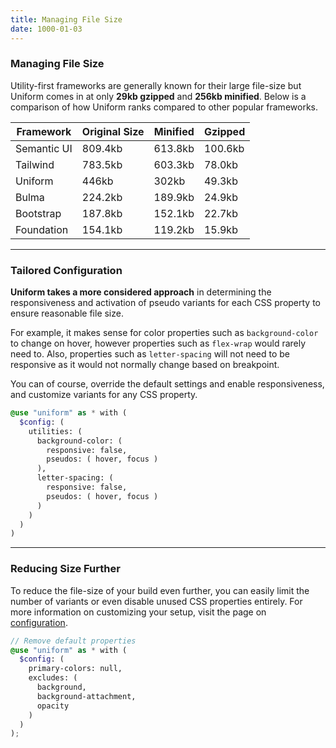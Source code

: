 ```yaml
---
title: Managing File Size
date: 1000-01-03
---
```


### Managing File Size

Utility-first frameworks are generally known for their large file-size but Uniform comes in at only **29kb gzipped** and **256kb minified**. Below is a comparison of how Uniform ranks compared to other popular frameworks.

<table class="table">
  <thead class="uppercase font-xs font-600 tracking-1 text-black">
    <tr>
      <th>
        Framework
      </th>
      <th>
        Original Size
      </th>
      <th>
        Minified
      </th>
      <th>
        Gzipped
      </th>
    </tr>
  </thead>
  <tbody class="font-sm">
    <tr>
      <td>Semantic UI</td>
      <td>809.4kb</td>
      <td>613.8kb</td>
      <td>100.6kb</td>
    </tr>
    <tr>
      <td>Tailwind</td>
      <td>783.5kb</td>
      <td>603.3kb</td>
      <td>78.0kb</td>
    </tr>
    <tr>
      <td class="color-blue-500 font-700">Uniform</td>
      <td class="color-blue-500">446kb</td>
      <td class="color-blue-500">302kb</td>
      <td class="color-blue-500">49.3kb</td>
    </tr>
    <tr>
      <td>Bulma</td>
      <td>224.2kb</td>
      <td>189.9kb</td>
      <td>24.9kb</td>
    </tr>
    <tr>
      <td>Bootstrap</td>
      <td>187.8kb</td>
      <td>152.1kb</td>
      <td>22.7kb</td>
    </tr>
    <tr>
      <td>Foundation</td>
      <td>154.1kb</td>
      <td>119.2kb</td>
      <td>15.9kb</td>
    </tr>
  </tbody>
</table>

---

### Tailored Configuration

**Uniform takes a more considered approach** in determining the responsiveness and activation of pseudo variants for each CSS property to ensure reasonable file size. 

For example, it makes sense for color properties such as `background-color` to change on hover, however properties such as `flex-wrap` would rarely need to. Also, properties such as `letter-spacing` will not need to be responsive as it would not normally change based on breakpoint.

You can of course, override the default settings and enable responsiveness, and customize variants for any CSS property.

```scss
@use "uniform" as * with (
  $config: (
    utilities: (
      background-color: (
        responsive: false,
        pseudos: ( hover, focus )
      ),
      letter-spacing: (
        responsive: false,
        pseudos: ( hover, focus )
      )
    )
  )
)
```

---

### Reducing Size Further

To reduce the file-size of your build even further, you can easily limit the number of variants or even disable unused CSS properties entirely. For more information on customizing your setup, visit the page on <a class="hover.underline" href="/get-started/configuration">configuration</a>.

```scss
// Remove default properties
@use "uniform" as * with (
  $config: (
    primary-colors: null,
    excludes: (
      background,
      background-attachment,
      opacity
    )
  )
);
```